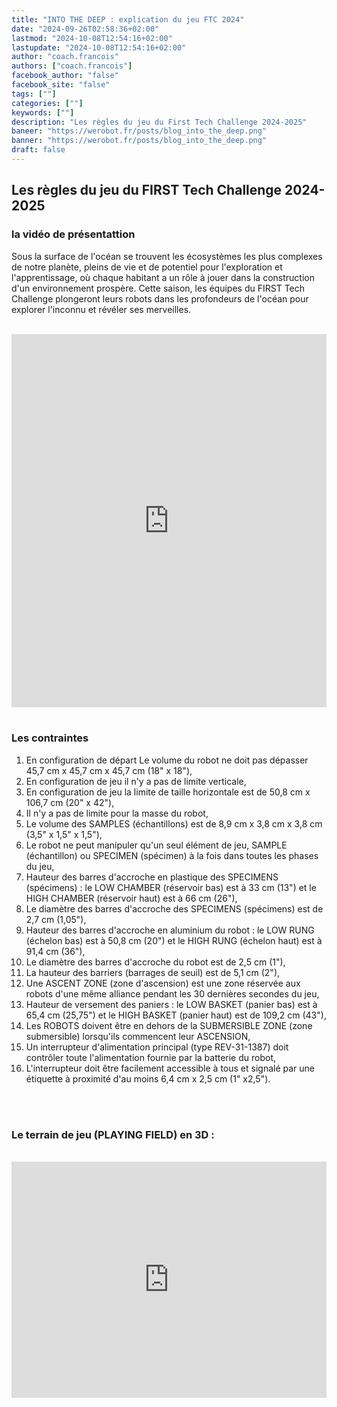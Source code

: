 ```yaml
---
title: "INTO THE DEEP : explication du jeu FTC 2024"
date: "2024-09-26T02:58:36+02:00"
lastmod: "2024-10-08T12:54:16+02:00"
lastupdate: "2024-10-08T12:54:16+02:00"
author: "coach.francois"
authors: ["coach.francois"]
facebook_author: "false"
facebook_site: "false"
tags: [""]
categories: [""]
keywords: [""]
description: "Les règles du jeu du First Tech Challenge 2024-2025"
baneer: "https://werobot.fr/posts/blog_into_the_deep.png"
banner: "https://werobot.fr/posts/blog_into_the_deep.png"
draft: false
---
```

## Les règles du jeu du FIRST Tech Challenge 2024-2025

### la vidéo de présentattion

Sous la surface de l'océan se trouvent les écosystèmes les plus complexes de notre planète, pleins de vie et de potentiel pour l'exploration et l'apprentissage, où chaque habitant a un rôle à jouer dans la construction d'un environnement prospère. Cette saison, les équipes du FIRST Tech Challenge plongeront leurs robots dans les profondeurs de l'océan pour explorer l'inconnu et révéler ses merveilles.

<br>
<iframe class="youtube-player" width="100%" height="597" src="https://www.youtube.com/embed/ewlDPvRK4U4?version=3&amp;rel=1&amp;showsearch=0&amp;showinfo=1&amp;iv_load_policy=1&amp;fs=1&amp;hl=fr-FR&amp;autohide=2&amp;wmode=transparent" allowfullscreen="true" style="border:0;" sandbox="allow-scripts allow-same-origin allow-popups allow-presentation allow-popups-to-escape-sandbox"></iframe>
<br><br>

### Les contraintes
01. En configuration de départ Le volume du robot ne doit pas dépasser 45,7 cm x 45,7 cm  x 45,7 cm (18" x 18"), <br>
02. En configuration de jeu il n'y a pas de limite verticale, <br>
03. En configuration de jeu la limite de taille horizontale est de 50,8 cm x 106,7 cm (20" x 42"), <br>
04. Il n'y a pas de limite pour la masse du robot, <br>
05. Le volume des SAMPLES (échantillons) est de 8,9 cm x 3,8 cm x 3,8 cm (3,5" x 1,5" x 1,5"), <br>
06. Le robot ne peut manipuler qu'un seul élément de jeu, SAMPLE (échantillon) ou SPECIMEN (spécimen) à la fois dans toutes les phases du jeu, <br>
07. Hauteur des barres d'accroche en plastique des SPECIMENS (spécimens) : le LOW CHAMBER (réservoir bas) est à 33 cm (13") et le HIGH CHAMBER (réservoir haut) est à 66 cm (26"), <br>
08. Le diamètre des barres d'accroche des SPECIMENS (spécimens) est de 2,7 cm (1,05"), <br>
09. Hauteur des barres d'accroche en aluminium du robot : le LOW RUNG (échelon bas) est à 50,8 cm (20") et le HIGH RUNG (échelon haut) est à 91,4 cm (36"), <br>
10. Le diamètre des barres d'accroche du robot est de 2,5 cm (1"), <br>
11. La hauteur des barriers (barrages de seuil) est de 5,1 cm (2"), <br>
12. Une ASCENT ZONE (zone d'ascension) est une zone réservée aux robots d'une même alliance pendant les 30 dernières secondes du jeu, <br>
13. Hauteur de versement des paniers : le LOW BASKET (panier bas) est à 65,4 cm (25,75") et le HIGH BASKET (panier haut) est de 109,2 cm (43"), <br>
14. Les ROBOTS doivent être en dehors de la SUBMERSIBLE ZONE (zone submersible) lorsqu'ils commencent leur ASCENSION, <br>
15. Un interrupteur d'alimentation principal (type REV-31-1387) doit contrôler toute l'alimentation fournie par la batterie du robot, <br>
16. L'interrupteur doit être facilement accessible à tous et signalé par une étiquette à proximité d'au moins 6,4 cm x 2,5 cm (1" x2,5").

<br><br>

### Le terrain de jeu (PLAYING FIELD) en 3D :

<br>
<div style="
	position: relative;
	width: 100%;
	overflow: hidden;
	padding-top: 100%;
	"> 
  <iframe src="https://a360.co/4eH9Pwo" style="
	position: absolute;
	top: 0;
  	left: 0;
  	bottom: 0;
  	right: 0;
  	width: 100%;
  	height: 75%;
  	border: none;
	">
</iframe>
</div>


































































